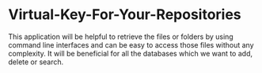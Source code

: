 # Virtual-Key-For-Your-Repositories
This application will be helpful to retrieve the files or folders by using command line interfaces and can be easy to access those files without any complexity. It will be beneficial for all the databases which we want to add, delete or search.

